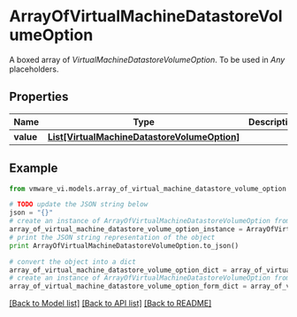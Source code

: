 # ArrayOfVirtualMachineDatastoreVolumeOption

A boxed array of *VirtualMachineDatastoreVolumeOption*. To be used in *Any* placeholders. 

## Properties
Name | Type | Description | Notes
------------ | ------------- | ------------- | -------------
**value** | [**List[VirtualMachineDatastoreVolumeOption]**](VirtualMachineDatastoreVolumeOption.md) |  | 

## Example

```python
from vmware_vi.models.array_of_virtual_machine_datastore_volume_option import ArrayOfVirtualMachineDatastoreVolumeOption

# TODO update the JSON string below
json = "{}"
# create an instance of ArrayOfVirtualMachineDatastoreVolumeOption from a JSON string
array_of_virtual_machine_datastore_volume_option_instance = ArrayOfVirtualMachineDatastoreVolumeOption.from_json(json)
# print the JSON string representation of the object
print ArrayOfVirtualMachineDatastoreVolumeOption.to_json()

# convert the object into a dict
array_of_virtual_machine_datastore_volume_option_dict = array_of_virtual_machine_datastore_volume_option_instance.to_dict()
# create an instance of ArrayOfVirtualMachineDatastoreVolumeOption from a dict
array_of_virtual_machine_datastore_volume_option_form_dict = array_of_virtual_machine_datastore_volume_option.from_dict(array_of_virtual_machine_datastore_volume_option_dict)
```
[[Back to Model list]](../README.md#documentation-for-models) [[Back to API list]](../README.md#documentation-for-api-endpoints) [[Back to README]](../README.md)


